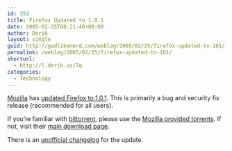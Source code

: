 ```yaml
---
id: 352
title: Firefox Updated to 1.0.1
date: 2005-02-25T08:21:48+00:00
author: Derik
layout: single
guid: http://godlikenerd.com/weblog/2005/02/25/firefox-updated-to-101/
permalink: /weblog/2005/02/25/firefox-updated-to-101/
shorturl:
  - http://l.derik.us/7q
categories:
  - Technology
---
```

[Mozilla](http://www.mozilla.org) has [updated Firefox to 1.0.1](http://www.mozillazine.org/talkback.html?article=6129). This is primarily a bug and security fix release (recommended for all users).

If you&#8217;re familiar with [bittorrent](http://bitconjurer.org/BitTorrent/), please use the [Mozilla provided torrents](http://bittorrent.mozilla.org). If not, visit their [main download page](http://www.mozilla.org/products/firefox/all.html).

There is an [unofficial changelog](http://www.squarefree.com/burningedge/releases/1.0.1.html) for the update.
